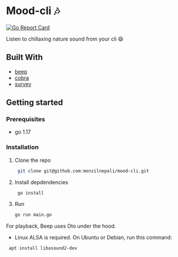 # Mood-cli :notes:
[![Go Report Card](https://goreportcard.com/badge/github.com/monzilnepali/mood-cli)](https://goreportcard.com/report/github.com/monzilnepali/mood-cli)

Listen to chillaxing nature sound from your cli :smile:


## Built With
- [beep](https://github.com/faiface/beep)
- [cobra](https://github.com/spf13/cobra)
- [survey](https://github.com/AlecAivazis/survey)

## Getting started

### Prerequisites
- go 1.17

### Installation
1. Clone the repo
    ```bash
     git clone git@github.com:monzilnepali/mood-cli.git
    ```
2. Install depdendencies
    ```bash
     go install
    ```
3. Run
    ```bash
    go run main.go
    ```



For playback, Beep uses Oto under the hood.
- Linux
ALSA is required. On Ubuntu or Debian, run this command:
```bash
 apt install libasound2-dev
```

